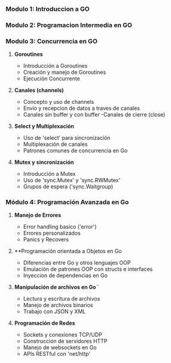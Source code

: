 ### **Modulo 1: Introduccion a GO**

### **Modulo 2: Programacion Intermedia en GO**

### **Modulo 3: Concurrencia en GO**

1. **Goroutines**
    - Introducción a Goroutines
    - Creación y manejo de Goroutines
    - Ejecución Concurrente

2. **Canales (channels)**
    - Concepto y uso de channels
    - Envío y recepcion de datos a traves de canales
    - Canales sin buffer y con buffer
    -Canales de cierre (close)

3. **Select y Multiplexación**
    - Uso de 'select' para sincronización
    - Multiplexación de canales
    - Patrones comunes de concurrencia en Go

4. **Mutex y sincronización**
    - Introducción a Mutex
    - Uso de 'sync.Mutex' y 'sync.RWMutex'
    - Grupos de espera ('sync.Waitgroup)

### Módulo 4: Programación Avanzada en Go

1. **Manejo de Errores**
    - Error handling basico ('error')
    - Errores personalizados
    - Panics y Recovers

2. **Programación orientada a Objetos en Go
    - Diferencias entre Go y otros lenguajes OOP
    - Emulación de patrones OOP con structs e interfaces
    - Inyeccion de dependencias en Go

3. **Manipulación de archivos en Go**¨
    - Lectura y escritura de archivos
    - Manejo de archivos binarios
    - Trabajo con JSON y XML

4. **Programación de Redes**
    - Sockets y conexiones TCP/UDP
    - Construcción de servidores HTTP
    - Manejo de websockets en Go
    - APIs RESTful con 'net/http'

